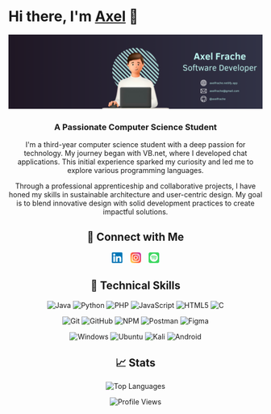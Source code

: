 # Hi there, I'm [Axel](https://axelfrache.netlify.app/) 👋

<p align="center">
  <a href="images/bannerLinkedin.png" target="_blank" rel="noreferrer"><img src="images/bannerLinkedin.png" alt="my banner"></a>
</p>

<h3 align="center">A Passionate Computer Science Student</h3>

<p align="center">
  I'm a third-year computer science student with a deep passion for technology. My journey began with VB.net, where I developed chat applications. This initial experience sparked my curiosity and led me to explore various programming languages.
</p>
<p align="center">
  Through a professional apprenticeship and collaborative projects, I have honed my skills in sustainable architecture and user-centric design. My goal is to blend innovative design with solid development practices to create impactful solutions.
</p>

<h2 align="center">🤝 Connect with Me</h2>

<p align="center">
  <a href="https://www.linkedin.com/in/axel-frache"><img src="images/linkedin.png" alt="axel-frache | LinkedIn" width="21px"/></a>&nbsp;&nbsp;&nbsp;
  <a href="https://instagram.com/axelfrch"><img src="images/instagram.png" alt="axelfrch | Instagram" width="21px"/></a>&nbsp;&nbsp;&nbsp;
  <a href="https://open.spotify.com/user/21gkotrpjlxzbrv3k37z2y3ni?si=578bafbe296a40ed"><img src="images/spotify.png" alt="Axel Frache | Spotify" width="21px"/></a>
</p>

<h2 align="center">💼 Technical Skills</h2>

<p align="center">
  <img src="https://img.shields.io/badge/java-%23ED8B00.svg?style=for-the-badge&logo=openjdk&logoColor=white" alt="Java"/>
  <img src="https://img.shields.io/badge/python-3670A0?style=for-the-badge&logo=python&logoColor=ffdd54" alt="Python"/>
  <img src="https://img.shields.io/badge/php-%23777BB4.svg?style=for-the-badge&logo=php&logoColor=white" alt="PHP"/>
  <img src="https://img.shields.io/badge/javascript-%23323330.svg?style=for-the-badge&logo=javascript&logoColor=%23F7DF1E" alt="JavaScript"/>
  <img src="https://img.shields.io/badge/html5-%23E34F26.svg?style=for-the-badge&logo=html5&logoColor=white" alt="HTML5"/>
  <img src="https://img.shields.io/badge/c-%2300599C.svg?style=for-the-badge&logo=c&logoColor=white" alt="C"/>
</p>

<p align="center">
  <img src="https://img.shields.io/badge/git-%23F05033.svg?style=for-the-badge&logo=git&logoColor=white" alt="Git"/>
  <img src="https://img.shields.io/badge/github-%23121011.svg?style=for-the-badge&logo=github&logoColor=white" alt="GitHub"/>
  <img src="https://img.shields.io/badge/NPM-%23000000.svg?style=for-the-badge&logo=npm&logoColor=white" alt="NPM"/>
  <img src="https://img.shields.io/badge/Postman-FF6C37?style=for-the-badge&logo=postman&logoColor=white" alt="Postman"/>
  <img src="https://img.shields.io/badge/figma-%23F24E1E.svg?style=for-the-badge&logo=figma&logoColor=white" alt="Figma"/>
</p>

<p align="center">
  <img src="https://img.shields.io/badge/Windows-0078D6?style=for-the-badge&logo=windows&logoColor=white" alt="Windows"/>
  <img src="https://img.shields.io/badge/Ubuntu-E95420?style=for-the-badge&logo=ubuntu&logoColor=white" alt="Ubuntu"/>
  <img src="https://img.shields.io/badge/Kali-268BEE?style=for-the-badge&logo=kalilinux&logoColor=white" alt="Kali"/>
  <img src="https://img.shields.io/badge/Android-3DDC84?style=for-the-badge&logo=android&logoColor=white" alt="Android"/>
</p>

<h2 align="center">📈 Stats</h2>

<p align="center">
  <img src="https://github-readme-stats.vercel.app/api/top-langs/?username=axelfrache&layout=compact&theme=cobalt" alt="Top Languages"/>
</p>

<p align="center">
  <img src="https://komarev.com/ghpvc/?username=your-github-axelfrache&color=blue" alt="Profile Views"/>
</p>
